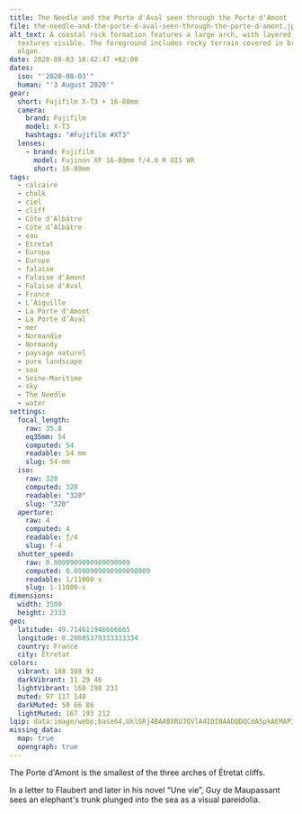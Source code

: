 ```yaml
---
title: The Needle and the Porte d'Aval seen through the Porte d'Amont
file: the-needle-and-the-porte-d-aval-seen-through-the-porte-d-amont.jpg
alt_text: A coastal rock formation features a large arch, with layered stone
  textures visible. The foreground includes rocky terrain covered in brown
  algae.
date: 2020-08-03 18:42:47 +02:00
dates:
  iso: "'2020-08-03'"
  human: "'3 August 2020'"
gear:
  short: Fujifilm X-T3 + 16-80mm
  camera:
    brand: Fujifilm
    model: X-T3
    hashtags: "#Fujifilm #XT3"
  lenses:
    - brand: Fujifilm
      model: Fujinon XF 16-80mm f/4.0 R OIS WR
      short: 16-80mm
tags:
  - calcaire
  - chalk
  - ciel
  - cliff
  - Côte d'Albâtre
  - Côte d’Albâtre
  - eau
  - Étretat
  - Europa
  - Europe
  - falaise
  - Falaise d'Amont
  - Falaise d'Aval
  - France
  - L’Aiguille
  - La Porte d'Amont
  - La Porte d’Aval
  - mer
  - Normandie
  - Normandy
  - paysage naturel
  - pure landscape
  - sea
  - Seine-Maritime
  - sky
  - The Needle
  - water
settings:
  focal_length:
    raw: 35.8
    eq35mm: 54
    computed: 54
    readable: 54 mm
    slug: 54-mm
  iso:
    raw: 320
    computed: 320
    readable: "320"
    slug: "320"
  aperture:
    raw: 4
    computed: 4
    readable: ƒ/4
    slug: f-4
  shutter_speed:
    raw: 0.0000909090909090909
    computed: 0.0000909090909090909
    readable: 1/11000 s
    slug: 1-11000-s
dimensions:
  width: 3500
  height: 2333
geo:
  latitude: 49.714611946666665
  longitude: 0.20685379333333334
  country: France
  city: Étretat
colors:
  vibrant: 188 108 92
  darkVibrant: 11 29 46
  lightVibrant: 160 198 231
  muted: 97 117 140
  darkMuted: 50 66 86
  lightMuted: 167 193 212
lqip: data:image/webp;base64,UklGRj4BAABXRUJQVlA4IDIBAADQDQCdASpkAEMAP3GoxFo0v6glMVQ5g/AuCWUA0FQ5D4+0Qtrm/F8J1MNro8sosN/MISK898G+cL5TkoYrS3+Wv4ahf3G8eIDAhlLlYj/1Yr50fLhivwz+AmePyFmZpEgUWqAJSpYM/XRKAW9gbkol+IssJs+wAAD+3/Z9ib8jfITreGYecZN/1CL3FNFejbW2sqwIYtKp5woB81GlJK4GbYVHu9SRwejBQ4+mrblt/BliOUTBoY2a6G/L3W9oai9qmVRIv8t4O/Qbf6Gp4nVRYUdxC/8FIKY+7Xqk1FkJXuX52b6bwMmndSqVYbe3PpafA6XYWkxwrTfRbk5Q9hk13nn7SkOG5WAm23tq1od/FoP213pn2/8e5XWsDLuotJT5574VJD78bTakxrv9szt8AAA=
missing_data:
  map: true
  opengraph: true
---
```


The Porte d'Amont is the smallest of the three arches of Étretat cliffs.

In a letter to Flaubert and later in his novel “Une vie”, Guy de Maupassant sees an elephant's trunk plunged into the sea as a visual pareidolia.
